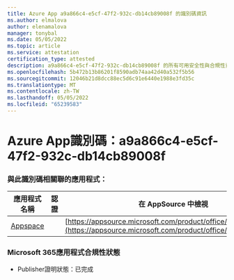 ```yaml
---
title: Azure App a9a866c4-e5cf-47f2-932c-db14cb89008f 的識別碼資訊
ms.author: elmalova
author: elenamalova
manager: tonybal
ms.date: 05/05/2022
ms.topic: article
ms.service: attestation
certification_type: attested
description: a9a866c4-e5cf-47f2-932c-db14cb89008f 的所有可用安全性與合規性資訊。
ms.openlocfilehash: 5b472b13b86201f8590adb74aa42d40a532f5b56
ms.sourcegitcommit: 12046b21d8dcc88ec5d6c91e6440e1988e3fd35c
ms.translationtype: MT
ms.contentlocale: zh-TW
ms.lasthandoff: 05/05/2022
ms.locfileid: "65239583"
---
```

# <a name="azure-app-id-a9a866c4-e5cf-47f2-932c-db14cb89008f"></a>Azure App識別碼：a9a866c4-e5cf-47f2-932c-db14cb89008f


### <a name="apps-associated-with-this-id"></a>與此識別碼相關聯的應用程式：
| **應用程式名稱** | **認證** | **在 AppSource 中檢視** |
|--------------|---------------|-----------------------|
| [Appspace](../forward/WA200001738.md) |  | [https://appsource.microsoft.com/product/office/WA200001738](https://appsource.microsoft.com/product/office/WA200001738) |

### <a name="microsoft-365-app-compliance-status"></a>Microsoft 365應用程式合規性狀態
- Publisher證明狀態：已完成
